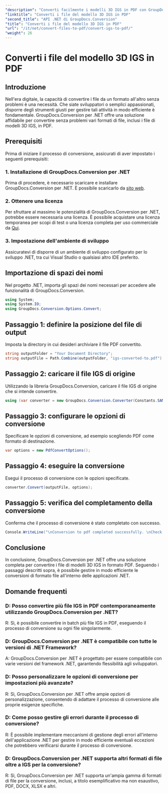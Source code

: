 ```yaml
---
"description": "Converti facilmente i modelli 3D IGS in PDF con GroupDocs.Conversion per .NET. Scaricalo ora per una conversione fluida del formato file."
"linktitle": "Converti i file del modello 3D IGS in PDF"
"second_title": "API .NET di GroupDocs.Conversion"
"title": "Converti i file del modello 3D IGS in PDF"
"url": "/it/net/convert-files-to-pdf/convert-igs-to-pdf/"
"weight": 26
---
```


# Converti i file del modello 3D IGS in PDF

## Introduzione
Nell'era digitale, la capacità di convertire i file da un formato all'altro senza problemi è una necessità. Che siate sviluppatori o semplici appassionati, disporre degli strumenti giusti per gestire tali attività in modo efficiente è fondamentale. GroupDocs.Conversion per .NET offre una soluzione affidabile per convertire senza problemi vari formati di file, inclusi i file di modelli 3D IGS, in PDF.
## Prerequisiti
Prima di iniziare il processo di conversione, assicurati di aver impostato i seguenti prerequisiti:
### 1. Installazione di GroupDocs.Conversion per .NET
Prima di procedere, è necessario scaricare e installare GroupDocs.Conversion per .NET. È possibile scaricarlo da [sito web](https://releases.groupdocs.com/conversion/net/).
### 2. Ottenere una licenza
Per sfruttare al massimo le potenzialità di GroupDocs.Conversion per .NET, potrebbe essere necessaria una licenza. È possibile acquistare una licenza temporanea per scopi di test o una licenza completa per uso commerciale da [Qui](https://purchase.groupdocs.com/buy).
### 3. Impostazione dell'ambiente di sviluppo
Assicuratevi di disporre di un ambiente di sviluppo configurato per lo sviluppo .NET, tra cui Visual Studio o qualsiasi altro IDE preferito.

## Importazione di spazi dei nomi
Nel progetto .NET, importa gli spazi dei nomi necessari per accedere alle funzionalità di GroupDocs.Conversion.
```csharp
using System;
using System.IO;
using GroupDocs.Conversion.Options.Convert;
```
## Passaggio 1: definire la posizione del file di output
Imposta la directory in cui desideri archiviare il file PDF convertito.
```csharp
string outputFolder = "Your Document Directory";
string outputFile = Path.Combine(outputFolder, "igs-converted-to.pdf");
```
## Passaggio 2: caricare il file IGS di origine
Utilizzando la libreria GroupDocs.Conversion, caricare il file IGS di origine che si intende convertire.
```csharp
using (var converter = new GroupDocs.Conversion.Converter(Constants.SAMPLE_IGS))
```
## Passaggio 3: configurare le opzioni di conversione
Specificare le opzioni di conversione, ad esempio scegliendo PDF come formato di destinazione.
```csharp
var options = new PdfConvertOptions();
```
## Passaggio 4: eseguire la conversione
Esegui il processo di conversione con le opzioni specificate.
```csharp
converter.Convert(outputFile, options);
```
## Passaggio 5: verifica del completamento della conversione
Conferma che il processo di conversione è stato completato con successo.
```csharp
Console.WriteLine("\nConversion to pdf completed successfully. \nCheck output in {0}", outputFolder);
```

## Conclusione
In conclusione, GroupDocs.Conversion per .NET offre una soluzione completa per convertire i file di modelli 3D IGS in formato PDF. Seguendo i passaggi descritti sopra, è possibile gestire in modo efficiente le conversioni di formato file all'interno delle applicazioni .NET.
## Domande frequenti
### D: Posso convertire più file IGS in PDF contemporaneamente utilizzando GroupDocs.Conversion per .NET?
R: Sì, è possibile convertire in batch più file IGS in PDF, eseguendo il processo di conversione su ogni file singolarmente.
### D: GroupDocs.Conversion per .NET è compatibile con tutte le versioni di .NET Framework?
A: GroupDocs.Conversion per .NET è progettato per essere compatibile con varie versioni del framework .NET, garantendo flessibilità agli sviluppatori.
### D: Posso personalizzare le opzioni di conversione per impostazioni più avanzate?
R: Sì, GroupDocs.Conversion per .NET offre ampie opzioni di personalizzazione, consentendo di adattare il processo di conversione alle proprie esigenze specifiche.
### D: Come posso gestire gli errori durante il processo di conversione?
R: È possibile implementare meccanismi di gestione degli errori all'interno dell'applicazione .NET per gestire in modo efficiente eventuali eccezioni che potrebbero verificarsi durante il processo di conversione.
### D: GroupDocs.Conversion per .NET supporta altri formati di file oltre a IGS per la conversione?
R: Sì, GroupDocs.Conversion per .NET supporta un'ampia gamma di formati di file per la conversione, inclusi, a titolo esemplificativo ma non esaustivo, PDF, DOCX, XLSX e altri.